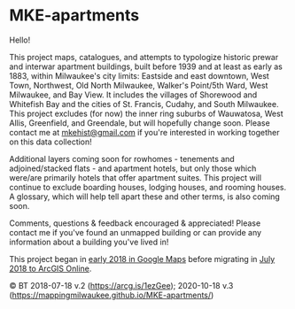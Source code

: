 # MKE-apartments

Hello!

This project maps, catalogues, and attempts to typologize historic prewar and interwar apartment buildings, built before 1939 and at least as early as 1883, within Milwaukee's city limits: Eastside and east downtown, West Town, Northwest, Old North Milwaukee, Walker's Point/5th Ward, West Milwaukee, and Bay View. It includes the villages of Shorewood and Whitefish Bay and the cities of St. Francis, Cudahy, and South Milwaukee. This project excludes (for now) the inner ring suburbs of Wauwatosa, West Allis, Greenfield, and Greendale, but will hopefully change soon. Please contact me at [mkehist@gmail.com](mailto:mkehist@gmail.com) if you're interested in working together on this data collection!

Additional layers coming soon for rowhomes - tenements and adjoined/stacked flats - and apartment hotels, but only those which were/are primarily hotels that offer apartment suites. This project will continue to exclude boarding houses, lodging houses, and rooming houses. A glossary, which will help tell apart these and other terms, is also coming soon.

Comments, questions & feedback encouraged & appreciated! Please contact me if you've found an unmapped building or can provide any information about a building you've lived in!

This project began in [early 2018 in Google Maps](https://www.google.com/maps/d/u/0/viewer?hl=en&mid=1AHzh-RpuiVre_waNfxXWrz0qTI7_qxh1&ll=43.05024187106603%2C-87.9359193403547&z=10) before migrating in [July 2018 to ArcGIS Online](https://arcg.is/1ezGee). 

© BT 2018-07-18 v.2 (https://arcg.is/1ezGee); 2020-10-18 v.3 (https://mappingmilwaukee.github.io/MKE-apartments/)
